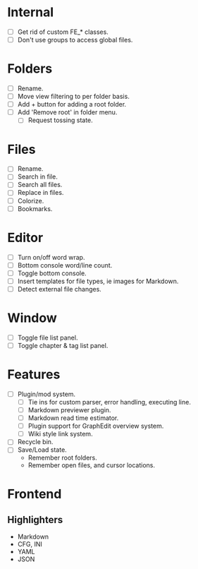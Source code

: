 # Internal
- [ ] Get rid of custom FE_* classes.
- [ ] Don't use groups to access global files.

# Folders
- [ ] Rename.
- [ ] Move view filtering to per folder basis.
- [ ] Add + button for adding a root folder.
- [ ] Add 'Remove root' in folder menu.
	- [ ] Request tossing state.

# Files
- [ ] Rename.
- [ ] Search in file.
- [ ] Search all files.
- [ ] Replace in files. 
- [ ] Colorize.
- [ ] Bookmarks.

# Editor
- [ ] Turn on/off word wrap. 
- [ ] Bottom console word/line count. 
- [ ] Toggle bottom console.
- [ ] Insert templates for file types, ie images for Markdown.
- [ ] Detect external file changes.

# Window
- [ ] Toggle file list panel.
- [ ] Toggle chapter & tag list panel.

# Features
- [ ] Plugin/mod system.
	- [ ] Tie ins for custom parser, error handling, executing line.
	- [ ] Markdown previewer plugin.
	- [ ] Markdown read time estimator.
	- [ ] Plugin support for GraphEdit overview system.
	- [ ] Wiki style link system.
- [ ] Recycle bin.
- [ ] Save/Load state.
	- Remember root folders.
	- Remember open files, and cursor locations.

# Frontend
## Highlighters
- Markdown
- CFG, INI
- YAML
- JSON
